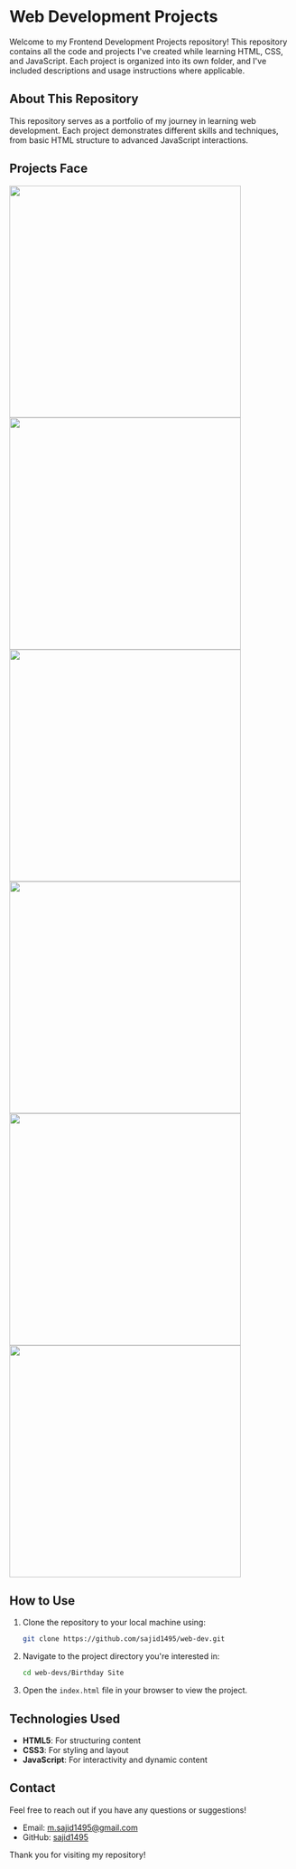 # Web Development Projects

Welcome to my Frontend Development Projects repository! This repository contains all the code and projects I've created while learning HTML, CSS, and JavaScript. Each project is organized into its own folder, and I've included descriptions and usage instructions where applicable.

## About This Repository

This repository serves as a portfolio of my journey in learning web development. Each project demonstrates different skills and techniques, from basic HTML structure to advanced JavaScript interactions.

## Projects Face

<img src="https://github.com/user-attachments/assets/59bba5fa-01f9-44b0-b58e-e0e20c8c5a3c" width=410>
<img src="https://github.com/user-attachments/assets/b7a13766-198f-4cef-b215-c46c43414d9d" width=410>
<img src="https://github.com/user-attachments/assets/a4e879c1-83bd-4c30-b3af-4192997449a0" width=410>
<img src="https://github.com/user-attachments/assets/fc0135b3-5f81-4d00-b317-231066501302" width=410>
<img src="https://github.com/user-attachments/assets/b90ab58f-ba58-4c2f-9f17-ccbbdbc4382c" width=410>
<img src="https://github.com/user-attachments/assets/d5287ccc-e46d-45ba-9874-434ce4d59dd8" width=410>

## How to Use

1. Clone the repository to your local machine using:
    ```sh
    git clone https://github.com/sajid1495/web-dev.git
    ```
2. Navigate to the project directory you're interested in:
    ```sh
    cd web-devs/Birthday Site
    ```
3. Open the `index.html` file in your browser to view the project.

## Technologies Used

- **HTML5**: For structuring content
- **CSS3**: For styling and layout
- **JavaScript**: For interactivity and dynamic content

## Contact

Feel free to reach out if you have any questions or suggestions!

- Email: m.sajid1495@gmail.com
- GitHub: [sajid1495](https://github.com/sajid1495)

Thank you for visiting my repository!
